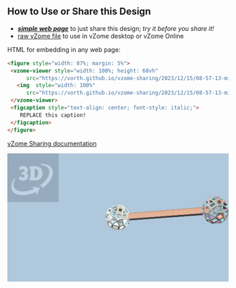 
## How to Use or Share this Design

 - [***simple web page***](<https://vorth.github.io/vzome-sharing/2023/12/15/08-57-13-mirroring-red-strut/>) to just share this design; *try it before you share it!*
 - [raw vZome file](<https://raw.githubusercontent.com/vorth/vzome-sharing/main/2023/12/15/08-57-13-mirroring-red-strut/mirroring-red-strut.vZome>) to use in vZome desktop or vZome Online
 
 HTML for embedding in any web page:
 ```html
<figure style="width: 87%; margin: 5%">
  <vzome-viewer style="width: 100%; height: 60vh"
       src="https://vorth.github.io/vzome-sharing/2023/12/15/08-57-13-mirroring-red-strut/mirroring-red-strut.vZome" >
    <img  style="width: 100%"
       src="https://vorth.github.io/vzome-sharing/2023/12/15/08-57-13-mirroring-red-strut/mirroring-red-strut.png" >
  </vzome-viewer>
  <figcaption style="text-align: center; font-style: italic;">
     REPLACE this caption!
  </figcaption>
</figure>
 ```

[vZome Sharing documentation](https://vzome.github.io/vzome/sharing.html#how-it-works)

![Image](<mirroring-red-strut.png>)

